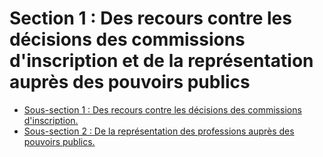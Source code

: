 # Section 1 : Des recours contre les décisions des commissions d'inscription et de la représentation auprès des pouvoirs publics

- [Sous-section 1 : Des recours contre les décisions des commissions d'inscription.](sous-section-1)
- [Sous-section 2 : De la représentation des professions auprès des pouvoirs publics.](sous-section-2)

